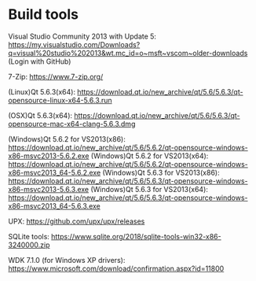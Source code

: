 Build tools
=======
Visual Studio Community 2013 with Update 5: https://my.visualstudio.com/Downloads?q=visual%20studio%202013&wt.mc_id=o~msft~vscom~older-downloads (Login with GitHub)

7-Zip: https://www.7-zip.org/

(Linux)Qt 5.6.3(x64): https://download.qt.io/new_archive/qt/5.6/5.6.3/qt-opensource-linux-x64-5.6.3.run

(OSX)Qt 5.6.3(x64): https://download.qt.io/new_archive/qt/5.6/5.6.3/qt-opensource-mac-x64-clang-5.6.3.dmg

(Windows)Qt 5.6.2 for VS2013(x86): https://download.qt.io/new_archive/qt/5.6/5.6.2/qt-opensource-windows-x86-msvc2013-5.6.2.exe
(Windows)Qt 5.6.2 for VS2013(x64): https://download.qt.io/new_archive/qt/5.6/5.6.2/qt-opensource-windows-x86-msvc2013_64-5.6.2.exe
(Windows)Qt 5.6.3 for VS2013(x86): https://download.qt.io/new_archive/qt/5.6/5.6.3/qt-opensource-windows-x86-msvc2013-5.6.3.exe
(Windows)Qt 5.6.3 for VS2013(x64): https://download.qt.io/new_archive/qt/5.6/5.6.3/qt-opensource-windows-x86-msvc2013_64-5.6.3.exe

UPX: https://github.com/upx/upx/releases

SQLite tools: https://www.sqlite.org/2018/sqlite-tools-win32-x86-3240000.zip

WDK 7.1.0 (for Windows XP drivers): https://www.microsoft.com/download/confirmation.aspx?id=11800



